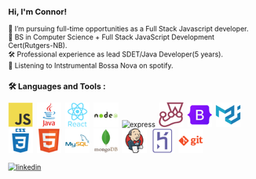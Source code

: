 ###  Hi, I'm Connor! 

🔭 I’m pursuing full-time opportunities as a Full Stack Javascript developer. <br />
🦾 BS in Computer Science + Full Stack JavaScript Development Cert(Rutgers-NB). <br />
🛠️ Professional experience as lead SDET/Java Developer(5 years). <br />
🎷 Listening to Intstrumental Bossa Nova on spotify. <br />

### :hammer_and_wrench: Languages and Tools :
<div>
  <img src="https://github.com/devicons/devicon/blob/master/icons/javascript/javascript-original.svg" title="JavaScript" alt="JavaScript" width="50" height="50"/>&nbsp;
  <img src="https://github.com/devicons/devicon/blob/master/icons/java/java-original-wordmark.svg" title="Java" alt="Java" width="50" height="50"/>&nbsp;
  <img src="https://github.com/devicons/devicon/blob/master/icons/react/react-original-wordmark.svg" title="React" alt="React" width="50" height="50"/>&nbsp;
  <img src="https://github.com/devicons/devicon/blob/master/icons/nodejs/nodejs-original-wordmark.svg" title="NodeJS" alt="NodeJS" width="50" height="50"/>&nbsp;
  <img src="https://img.shields.io/badge/express.js-%23404d59.svg?style=for-the-badge&logo=express&logoColor=%2361DAFB" title="express" alt="express" width="80" height="50"/>&nbsp; 
  <img src="https://github.com/devicons/devicon/blob/master/icons/jest/jest-plain.svg" title="jest" alt="jest" width="50" height="50"/>&nbsp;
  <img src="https://github.com/devicons/devicon/blob/master/icons/bootstrap/bootstrap-original.svg" title="bootstrap" alt="bootstrap" width="50" height="50"/>&nbsp;
  <img src="https://github.com/devicons/devicon/blob/master/icons/materialui/materialui-original.svg" title="Material UI" alt="Material UI" width="50" height="50"/>&nbsp;
  <img src="https://github.com/devicons/devicon/blob/master/icons/css3/css3-plain-wordmark.svg"  title="CSS3" alt="CSS" width="50" height="50"/>&nbsp;
  <img src="https://github.com/devicons/devicon/blob/master/icons/html5/html5-original.svg" title="HTML5" alt="HTML" width="50" height="50"/>&nbsp;
  <img src="https://github.com/devicons/devicon/blob/master/icons/mysql/mysql-original-wordmark.svg" title="MySQL"  alt="MySQL" width="50" height="50"/>&nbsp;  
  <img src="https://github.com/devicons/devicon/blob/master/icons/mongodb/mongodb-original-wordmark.svg" title="mongodb"  alt="mongodb" width="50" height="50"/>&nbsp;
  <img src="https://github.com/devicons/devicon/blob/master/icons/jenkins/jenkins-original.svg" title="Jenkins" alt="Jenkins " width="50" height="50"/>&nbsp;
  <img src="https://github.com/devicons/devicon/blob/master/icons/heroku/heroku-original.svg" title="heroku" alt="heroku " width="50" height="50"/>&nbsp;
  <img src="https://github.com/devicons/devicon/blob/master/icons/git/git-plain-wordmark.svg" title="Git" **alt="Git" width="50" height="50"/>
</div>

<br />
<a href="https://www.linkedin.com/in/jconnorobrien/"> 
  <img src="https://img.shields.io/badge/LinkedIn-0077B5?style=for-the-badge&logo=linkedin&logoColor=white" title="linkedin" alt="linkedin" />
</a>
<b />
